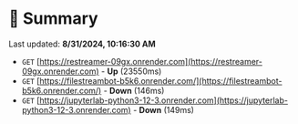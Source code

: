 # 📖 Summary
Last updated: **8/31/2024, 10:16:30 AM**

- `GET` [https://restreamer-09gx.onrender.com](https://restreamer-09gx.onrender.com) - **Up** (23550ms)
- `GET` [https://filestreambot-b5k6.onrender.com/](https://filestreambot-b5k6.onrender.com/) - **Down** (146ms)
- `GET` [https://jupyterlab-python3-12-3.onrender.com](https://jupyterlab-python3-12-3.onrender.com) - **Down** (149ms)
